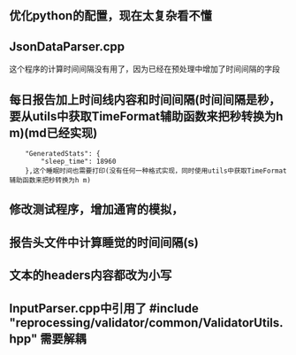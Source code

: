 ## 优化python的配置，现在太复杂看不懂

## JsonDataParser.cpp
这个程序的计算时间间隔没有用了，因为已经在预处理中增加了时间间隔的字段


## 每日报告加上时间线内容和时间间隔(时间间隔是秒，要从utils中获取TimeFormat辅助函数来把秒转换为h m)(md已经实现)
        "GeneratedStats": {
            "sleep_time": 18960
        },这个睡眠时间也需要打印(没有任何一种格式实现，同时使用utils中获取TimeFormat辅助函数来把秒转换为h m)


## 修改测试程序，增加通宵的模拟，
## 报告头文件中计算睡觉的时间间隔(s)
## 文本的headers内容都改为小写



## InputParser.cpp中引用了 #include "reprocessing/validator/common/ValidatorUtils.hpp" 需要解耦
